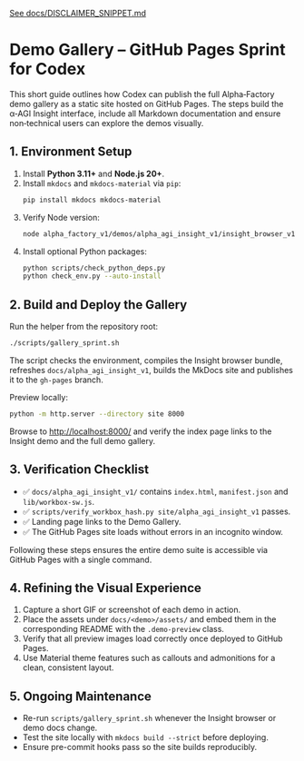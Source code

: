 [See docs/DISCLAIMER_SNIPPET.md](../docs/DISCLAIMER_SNIPPET.md)

# Demo Gallery – GitHub Pages Sprint for Codex

This short guide outlines how Codex can publish the full Alpha‑Factory demo gallery as a static site hosted on GitHub Pages. The steps build the α‑AGI Insight interface, include all Markdown documentation and ensure non‑technical users can explore the demos visually.

## 1. Environment Setup

1. Install **Python 3.11+** and **Node.js 20+**.
2. Install `mkdocs` and `mkdocs-material` via `pip`:
   ```bash
   pip install mkdocs mkdocs-material
   ```
3. Verify Node version:
   ```bash
   node alpha_factory_v1/demos/alpha_agi_insight_v1/insight_browser_v1/build/version_check.js
   ```
4. Install optional Python packages:
   ```bash
   python scripts/check_python_deps.py
   python check_env.py --auto-install
   ```

## 2. Build and Deploy the Gallery

Run the helper from the repository root:

```bash
./scripts/gallery_sprint.sh
```

The script checks the environment, compiles the Insight browser bundle, refreshes `docs/alpha_agi_insight_v1`, builds the MkDocs site and publishes it to the `gh-pages` branch.

Preview locally:

```bash
python -m http.server --directory site 8000
```

Browse to <http://localhost:8000/> and verify the index page links to the Insight demo and the full demo gallery.

## 3. Verification Checklist

- ✅ `docs/alpha_agi_insight_v1/` contains `index.html`, `manifest.json` and `lib/workbox-sw.js`.
- ✅ `scripts/verify_workbox_hash.py site/alpha_agi_insight_v1` passes.
- ✅ Landing page links to the Demo Gallery.
- ✅ The GitHub Pages site loads without errors in an incognito window.

Following these steps ensures the entire demo suite is accessible via GitHub Pages with a single command.

## 4. Refining the Visual Experience

1. Capture a short GIF or screenshot of each demo in action.
2. Place the assets under `docs/<demo>/assets/` and embed them in the corresponding README with the `.demo-preview` class.
3. Verify that all preview images load correctly once deployed to GitHub Pages.
4. Use Material theme features such as callouts and admonitions for a clean, consistent layout.

## 5. Ongoing Maintenance

- Re-run `scripts/gallery_sprint.sh` whenever the Insight browser or demo docs change.
- Test the site locally with `mkdocs build --strict` before deploying.
- Ensure pre-commit hooks pass so the site builds reproducibly.

